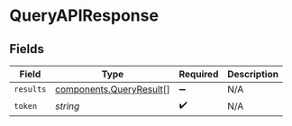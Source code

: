 # QueryAPIResponse


## Fields

| Field                                                              | Type                                                               | Required                                                           | Description                                                        |
| ------------------------------------------------------------------ | ------------------------------------------------------------------ | ------------------------------------------------------------------ | ------------------------------------------------------------------ |
| `results`                                                          | [components.QueryResult](../../models/components/queryresult.md)[] | :heavy_minus_sign:                                                 | N/A                                                                |
| `token`                                                            | *string*                                                           | :heavy_check_mark:                                                 | N/A                                                                |